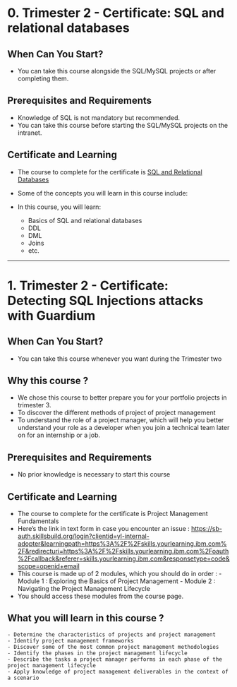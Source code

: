 # 0. Trimester 2 - Certificate: SQL and relational databases  

## When Can You Start?

* You can take this course alongside the SQL/MySQL projects or after completing them.  


## Prerequisites and Requirements

* Knowledge of SQL is not mandatory but recommended.
* You can take this course before starting the SQL/MySQL projects on the intranet.

## Certificate and Learning

* The course to complete for the certificate is [SQL and Relational Databases](https://skillsbuild.skillsnetwork.site/courses/course-v1:BDU+DB0101EN+v1)
* Some of the concepts you will learn in this course include:

* In this course, you will learn:
    * Basics of SQL and relational databases
    * DDL
    * DML
    * Joins
    * etc.

---

# 1. Trimester 2 - Certificate: Detecting SQL Injections attacks with Guardium  


## When Can You Start?

* You can take this course whenever you want during the Trimester two

## Why this course ?

* We chose this course to better prepare you for your portfolio projects in trimester 3.
* To discover the different methods of project of project management
* To understand the role of a project manager, which will help you better understand your role as a developer when you join a technical team later on for an internship or a job.

## Prerequisites and Requirements

* No prior knowledge is necessary to start this course

## Certificate and Learning

* The course to complete for the certificate is Project Management Fundamentals
* Here’s the link in text form in case you encounter an issue : https://sb-auth.skillsbuild.org/login?clientid=yl-internal-adopter&learningpath=https%3A%2F%2Fskills.yourlearning.ibm.com%2F&redirecturi=https%3A%2F%2Fskills.yourlearning.ibm.com%2Foauth%2Fcallback&referer=skills.yourlearning.ibm.com&responsetype=code&scope=openid+email
* This course is made up of 2 modules, which you should do in order :
        - Module 1 : Exploring the Basics of Project Management
        - Module 2 : Navigating the Project Management Lifecycle
* You should access these modules from the course page.

## What you will learn in this course ?
```
- Determine the characteristics of projects and project management
- Identify project management frameworks
- Discover some of the most common project management methodologies
- Identify the phases in the project management lifecycle
- Describe the tasks a project manager performs in each phase of the project management lifecycle
- Apply knowledge of project management deliverables in the context of a scenario
```